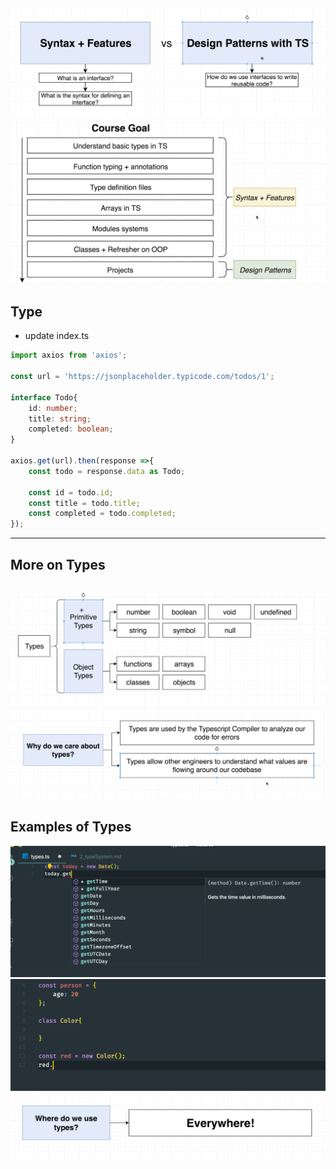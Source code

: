 
![](img/2020-01-02-20-27-25.png)
![](img/2020-01-02-20-27-59.png)
---

## Type
- update index.ts
```ts
import axios from 'axios';

const url = 'https://jsonplaceholder.typicode.com/todos/1';

interface Todo{
    id: number;
    title: string;
    completed: boolean;
}

axios.get(url).then(response =>{
    const todo = response.data as Todo;

    const id = todo.id;
    const title = todo.title;
    const completed = todo.completed;
});
```
---

## More on Types
![](img/2020-01-02-20-38-01.png)
![](img/2020-01-02-20-39-02.png)
---

## Examples of Types
![](img/2020-01-02-20-47-50.png)
![](img/2020-01-02-20-49-06.png)
![](img/2020-01-02-20-49-32.png)
